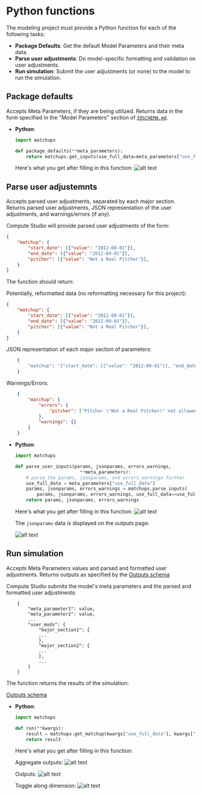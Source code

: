 # Python functions

The modeling project must provide a Python function for each of the following tasks:
- **Package Defaults**: Get the default Model Parameters and their meta data.
- **Parse user adjustments**: Do model-specific formatting and validation on user adjustments.
- **Run simulation**: Submit the user adjustments (or none) to the model to run the simulation.

Package defaults
----------------------

Accepts Meta Parameters, if they are being utilized. Returns data in the form specified in the "Model Parameters" section of [`IOSCHEMA.md`](IOSCHEMA.md).

- **Python**:
    ```python
    import matchups

    def package_defaults(**meta_parameters):
        return matchups.get_inputs(use_full_data=meta_parameters["use_full_data"])
    ```

    Here's what you get after filling in this function:
    ![alt text](https://user-images.githubusercontent.com/9206065/51710288-a3152a80-1ff6-11e9-8dcb-16f39f7e9e66.png)

Parse user adjustemnts
----------------------
Accepts parsed user adjustments, separated by each major section. Returns parsed user adjustments, JSON representation of the user adjustments, and warnings/errors (if any).

Compute Studio will provide parsed user adjustments of the form:

```json
{
    "matchup": {
        "start_date": [{"value": "2012-08-01"}],
        "end_date": [{"value": "2012-09-01"}],
        "pitcher": [{"value": "Not a Real Pitcher"}],
    }
}
```

The function should return:

Potentially, reformatted data (no reformatting necessary for this project):

```json
{
    "matchup": {
        "start_date": [{"value": "2012-08-01"}],
        "end_date": [{"value": "2012-09-01"}],
        "pitcher": [{"value": "Not a Real Pitcher"}],
    }
}
```

JSON representation of each major section of parameters:

```python
    {
        "matchup": '{"start_date": [{"value": "2012-08-01"}], "end_date": [{"value": "2012-09-01"}], "pitcher": [{"value": "Not a Real Pitcher"}]}'
    }
```

Warnings/Errors:

```json
    {
        "matchup": {
            "errors": {
                "pitcher": ["Pitcher \"Not a Real Pitcher\" not allowed"]
            },
            "warnings": {}
        }
    }
```

- **Python**:
    ```python
    import matchups

    def parse_user_inputs(params, jsonparams, errors_warnings,
                            **meta_parameters):
        # parse the params, jsonparams, and errors_warnings further
        use_full_data = meta_parameters["use_full_data"]
        params, jsonparams, errors_warnings = matchups.parse_inputs(
            params, jsonparams, errors_warnings, use_full_data==use_full_data)
        return params, jsonparams, errors_warnings
    ```

    Here's what you get after filling in this function:
    ![alt text](https://user-images.githubusercontent.com/9206065/51710289-a3152a80-1ff6-11e9-975d-ba3dfc2b35e9.png)

    The `jsonparams` data is displayed on the outputs page:

    ![alt text](https://user-images.githubusercontent.com/9206065/51710291-a3152a80-1ff6-11e9-8c0d-7a41f8966350.png)

Run simulation
----------------

Accepts Meta Parameters values and parsed and formatted user adjustments. Returns outputs as specified by the [Outputs schema](IOSCHEMA.md)

Compute Studio submits the model's meta parameters and the parsed and formatted user adjustments:
```
    {
        "meta_parameter1": value,
        "meta_parameter2": value,
        ...
        "user_mods": {
            "major_section1": {
            ...
            },
            "major_section2": {
            ...
            },
            ...
        }
    }
```

The function returns the results of the simulation:

[Outputs schema](IOSCHEMA.md)

- **Python**:
    ```python
    import matchups

    def run(**kwargs):
        result = matchups.get_matchup(kwargs["use_full_data"], kwargs["user_mods"])
        return result
    ```

    Here's what you get after filling in this function:

    Aggregate outputs:
    ![alt text](https://user-images.githubusercontent.com/9206065/51710292-a3152a80-1ff6-11e9-9640-661aabd5d76f.png)

    Outputs:
    ![alt text](https://user-images.githubusercontent.com/9206065/51710347-dbb50400-1ff6-11e9-8f28-1c4e5b802fbf.png)

    Toggle along dimension:
    ![alt text](https://user-images.githubusercontent.com/9206065/51710310-baecae80-1ff6-11e9-933a-6308a8baf293.png)